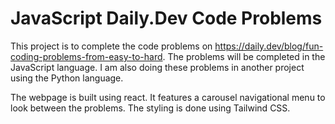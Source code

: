 # JavaScript Daily.Dev Code Problems
This project is to complete the code problems on https://daily.dev/blog/fun-coding-problems-from-easy-to-hard. The problems will be completed in the JavaScript language. I am also doing these problems in another project using the Python language.

The webpage is built using react. It features a carousel navigational menu to look between the problems. The styling is done using Tailwind CSS.